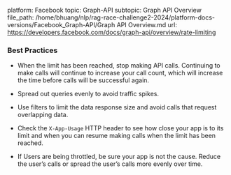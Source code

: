 platform: Facebook
topic: Graph-API
subtopic: Graph API Overview
file_path: /home/bhuang/nlp/rag-race-challenge2-2024/platform-docs-versions/Facebook_Graph-API/Graph API Overview.md
url: https://developers.facebook.com/docs/graph-api/overview/rate-limiting

### Best Practices

* When the limit has been reached, stop making API calls. Continuing to make calls will continue to increase your call count, which will increase the time before calls will be successful again.
    
* Spread out queries evenly to avoid traffic spikes.
    
* Use filters to limit the data response size and avoid calls that request overlapping data.
    
* Check the `X-App-Usage` HTTP header to see how close your app is to its limit and when you can resume making calls when the limit has been reached.
    
* If Users are being throttled, be sure your app is not the cause. Reduce the user’s calls or spread the user’s calls more evenly over time.